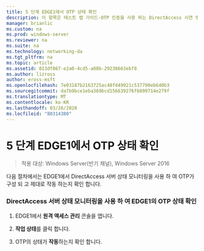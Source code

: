 ```yaml
---
title: 5 단계 EDGE1에서 OTP 상태 확인
description: 이 항목은 테스트 랩 가이드-OTP 인증을 사용 하는 DirectAccess 시연 및 Windows Server 2016에 대 한 RSA SecurID의 일부입니다.
manager: brianlic
ms.custom: na
ms.prod: windows-server
ms.reviewer: na
ms.suite: na
ms.technology: networking-da
ms.tgt_pltfrm: na
ms.topic: article
ms.assetid: 013df067-e2a0-4cd5-a08b-29238663ebf8
ms.author: lizross
author: eross-msft
ms.openlocfilehash: 7e03187b2163725ac48fd49921c537790eb640b3
ms.sourcegitcommit: da7b9bce1eba369bcd156639276f6899714e279f
ms.translationtype: MT
ms.contentlocale: ko-KR
ms.lasthandoff: 03/26/2020
ms.locfileid: "80314380"
---
```

# <a name="step-5-verify-otp-health-on-edge1"></a>5 단계 EDGE1에서 OTP 상태 확인

>적용 대상: Windows Server(반기 채널), Windows Server 2016

다음 절차에서는 EDGE1에서 DirectAccess 서버 상태 모니터링을 사용 하 여 OTP가 구성 되 고 제대로 작동 하는지 확인 합니다.  
  
### <a name="verify-otp-health-on-edge1-using-directaccess-server-health-monitoring"></a>DirectAccess 서버 상태 모니터링을 사용 하 여 EDGE1의 OTP 상태 확인  
  
1.  EDGE1에서 **원격 액세스 관리** 콘솔을 엽니다.  
  
2.  **작업 상태**를 클릭 합니다.  
  
3.  OTP의 상태가 **작동**하는지 확인 합니다.  
  


